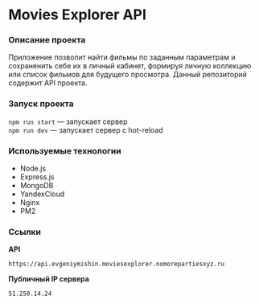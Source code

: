 # **Movies Explorer API**

### Описание проекта
Приложение позволит найти фильмы по заданным параметрам и сохраненить себе их в личный кабинет, формируя личную коллекцию или список фильмов для будущего просмотра.
Данный репозиторий содержит API проекта.

### Запуск проекта
`npm run start` — запускает сервер   
`npm run dev` — запускает сервер с hot-reload

### Используемые технологии
* Node.js
* Express.js
* MongoDB
* YandexCloud
* Nginx
* PM2

### Ссылки

**API**
```
https://api.evgeniymishin.moviesexplorer.nomorepartiesxyz.ru
``` 
**Публичный IP сервера**
```
51.250.14.24
```

